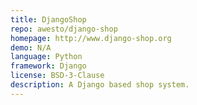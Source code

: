 ```yaml
---
title: DjangoShop
repo: awesto/django-shop
homepage: http://www.django-shop.org
demo: N/A
language: Python
framework: Django
license: BSD-3-Clause
description: A Django based shop system.
---
```

